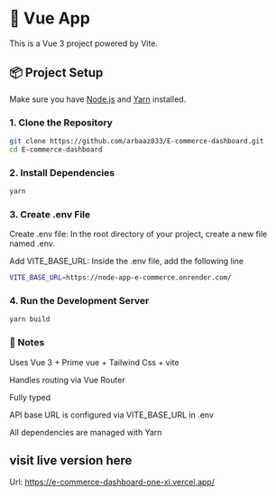 # 🚀 Vue App

This is a Vue 3 project powered by Vite.

## 📦 Project Setup

Make sure you have [Node.js](https://nodejs.org/) and [Yarn](https://classic.yarnpkg.com/en/docs/install/) installed.

### 1. Clone the Repository

```bash
git clone https://github.com/arbaaz833/E-commerce-dashboard.git
cd E-commerce-dashboard
```

### 2. Install Dependencies

```bash
yarn
```

### 3. Create .env File

Create .env file:
In the root directory of your project, create a new file named .env.

Add VITE_BASE_URL:
Inside the .env file, add the following line

```bash
VITE_BASE_URL=https://node-app-e-commerce.onrender.com/
```

### 4. Run the Development Server

```bash
yarn build
```

### 📝 Notes

Uses Vue 3 + Prime vue + Tailwind Css + vite

Handles routing via Vue Router

Fully typed

API base URL is configured via VITE_BASE_URL in .env

All dependencies are managed with Yarn

## visit live version here

Url: https://e-commerce-dashboard-one-xi.vercel.app/
